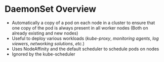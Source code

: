 # DaemonSet Overview

* Automatically a copy of a pod on each node in a cluster to ensure that one copy of the pod is always present in all worker nodes (Both on already existing and new nodes)
* Useful to deploy various workloads (*kube-proxy*, *monitoring agents*, *log viewers*, *networking solutions*, *etc.*)
* Uses NodeAffinity and the default scheduler to schedule pods on nodes
* Ignored by the kube-scheduler